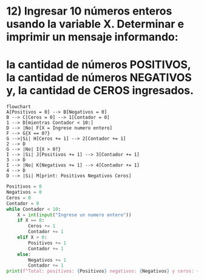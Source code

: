 # 12) Ingresar 10 números enteros usando la variable X. Determinar e imprimir un mensaje informando:
# la cantidad de números POSITIVOS, la cantidad de números NEGATIVOS y, la cantidad de CEROS ingresados.
```mermaid
flowchart
A[Positivos = 0] --> B[Negativos = 0]
B --> C[Ceros = 0] --> 1[Contador = 0]
1 --> D[mientras Contador < 10:]
D --> |No| F[X = Ingrese numero entero]
F --> G{X == 0?}
G -->|Si| H[Ceros += 1] --> 2[Contador += 1]
2 --> D
G --> |No| I{X > 0?}
I --> |Si| J[Positivos += 1] --> 3[Contador += 1]
3 --> D
I --> |No| K[Negativos += 1] --> 4[Contador += 1]
4 --> D
D --> |Si| M[print: Positivos Negativos Ceros]
```
```python
Positivos = 0
Negativos = 0
Ceros = 0
Contador = 0
while Contador < 10:
    X = int(input("Ingrese un numero entero"))
    if X == 0:
        Ceros += 1
        Contador += 1
    elif X > 0:
        Positivos += 1
        Contador += 1
    else:
        Negativos += 1
        Contador += 1
print(f"Total: positivos: {Positivos} negativos: {Negativos} y ceros: {Ceros}")
```